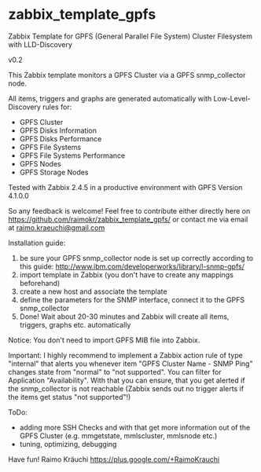 # zabbix_template_gpfs
Zabbix Template for GPFS (General Parallel File System) Cluster Filesystem with LLD-Discovery

v0.2

This Zabbix template monitors a GPFS Cluster via a GPFS snmp_collector node.

All items, triggers and graphs are generated automatically with Low-Level-Discovery rules for:
- GPFS Cluster
- GPFS Disks Information
- GPFS Disks Performance
- GPFS File Systems
- GPFS File Systems Performance
- GPFS Nodes
- GPFS Storage Nodes

Tested with Zabbix 2.4.5 in a productive environment with GPFS Version 4.1.0.0

So any feedback is welcome! Feel free to contribute either directly here on https://github.com/raimokr/zabbix_template_gpfs/ or contact me via email at raimo.kraeuchi@gmail.com

Installation guide:
1. be sure your GPFS snmp_collector node is set up correctly according to this guide: http://www.ibm.com/developerworks/library/l-snmp-gpfs/
2. import template in Zabbix (you don't have to create any mappings beforehand)
3. create a new host and associate the template
4. define the parameters for the SNMP interface, connect it to the GPFS snmp_collector
5. Done! Wait about 20-30 minutes and Zabbix will create all items, triggers, graphs etc. automatically

Notice: You don't need to import GPFS MIB file into Zabbix.

Important:
I highly recommend to implement a Zabbix action rule of type "internal" that alerts you whenever item "GPFS Cluster Name - SNMP Ping" changes state from "normal" to "not supported". You can filter for Application "Availability". With that you can ensure, that you get alerted if the snmp_collector is not reachable (Zabbix sends out no trigger alerts if the items get status "not supported"!)

ToDo:
- adding more SSH Checks and with that get more information out of the GPFS Cluster (e.g. mmgetstate, mmlscluster, mmlsnode etc.)
- tuning, optimizing, debugging

Have fun!
Raimo Kräuchi
https://plus.google.com/+RaimoKrauchi
